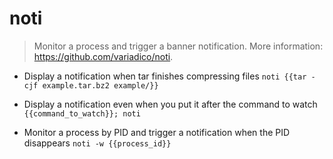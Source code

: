 # noti
> Monitor a process and trigger a banner notification.
> More information: <https://github.com/variadico/noti>.

- Display a notification when tar finishes compressing files
`noti {{tar -cjf example.tar.bz2 example/}}`

- Display a notification even when you put it after the command to watch
`{{command_to_watch}}; noti`

- Monitor a process by PID and trigger a notification when the PID disappears
`noti -w {{process_id}}`
